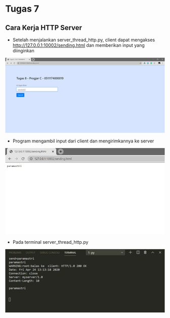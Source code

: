 # Tugas 7
## Cara Kerja HTTP Server

* Setelah menjalankan server_thread_http.py, client dapat mengakses http://127.0.0.1:10002/sending.html dan memberikan input yang diinginkan


![alt text](https://github.com/paramastri/PROGJAR_05111740000019/blob/master/tugas8/screenshot/input.jpg)


* Program mengambil input dari client dan mengirimkannya ke server


![alt text](https://github.com/paramastri/PROGJAR_05111740000019/blob/master/tugas8/screenshot/hasil.jpg)


* Pada terminal server_thread_http.py


![alt text](https://github.com/paramastri/PROGJAR_05111740000019/blob/master/tugas8/screenshot/server.jpg)